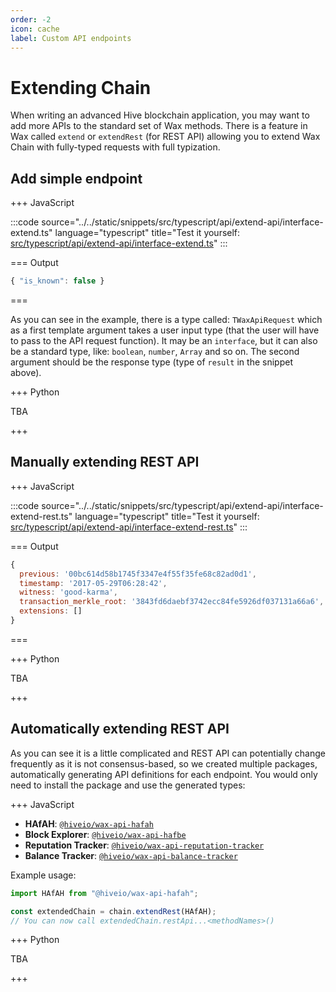 ```yaml
---
order: -2
icon: cache
label: Custom API endpoints
---
```


# Extending Chain

When writing an advanced Hive blockchain application, you may want to add more APIs to the standard set of Wax methods. There is a feature in Wax called `extend` or `extendRest` (for REST API) allowing you to extend Wax Chain with fully-typed requests with full typization.

## Add simple endpoint

+++ JavaScript

:::code source="../../static/snippets/src/typescript/api/extend-api/interface-extend.ts" language="typescript" title="Test it yourself: [src/typescript/api/extend-api/interface-extend.ts](https://stackblitz.com/github/openhive-network/wax-doc-snippets?file=src%2Ftypescript%2Fapi%2Fextend-api%2Finterface-extend.ts&startScript=test-api-extend-api-interface-extend)" :::

=== Output

```javascript
{ "is_known": false }
```

===

As you can see in the example, there is a type called: `TWaxApiRequest` which as a first template argument takes a user input type (that the user will have to pass to the API request function). It may be an `interface`, but it can also be a standard type, like: `boolean`, `number`, `Array` and so on. The second argument should be the response type (type of `result` in the snippet above).

+++ Python

TBA

+++

## Manually extending REST API

+++ JavaScript

:::code source="../../static/snippets/src/typescript/api/extend-api/interface-extend-rest.ts" language="typescript" title="Test it yourself: [src/typescript/api/extend-api/interface-extend-rest.ts](https://stackblitz.com/github/openhive-network/wax-doc-snippets?file=src%2Ftypescript%2Fapi%2Fextend-api%2Finterface-extend-rest.ts&startScript=test-api-extend-api-interface-extend-rest)" :::

=== Output

```javascript
{
  previous: '00bc614d58b1745f3347e4f55f35fe68c82ad0d1',
  timestamp: '2017-05-29T06:28:42',
  witness: 'good-karma',
  transaction_merkle_root: '3843fd6daebf3742ecc84fe5926df037131a66a6',
  extensions: []
}
```

===

+++ Python

TBA

+++

## Automatically extending REST API

As you can see it is a little complicated and REST API can potentially change frequently as it is not consensus-based, so we created multiple packages, automatically generating API definitions for each endpoint. You would only need to install the package and use the generated types:

+++ JavaScript

- **HAfAH**: [`@hiveio/wax-api-hafah`](https://npmjs.com/package/@hiveio/wax-api-hafah)
- **Block Explorer**: [`@hiveio/wax-api-hafbe`](https://npmjs.com/package/@hiveio/wax-api-hafbe)
- **Reputation Tracker**: [`@hiveio/wax-api-reputation-tracker`](https://npmjs.com/package/@hiveio/wax-api-reputation-tracker)
- **Balance Tracker**: [`@hiveio/wax-api-balance-tracker`](https://npmjs.com/package/@hiveio/wax-api-balance-tracker)

Example usage:

```javascript
import HAfAH from "@hiveio/wax-api-hafah";

const extendedChain = chain.extendRest(HAfAH);
// You can now call extendedChain.restApi...<methodNames>()
```

+++ Python

TBA

+++
